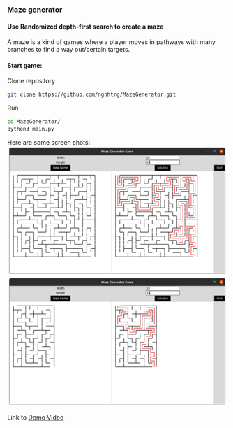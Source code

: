 ### Maze generator

#### Use Randomized depth-first search to create a maze
A maze is a kind of games where a player moves in pathways with many branches to find a way
out/certain targets.

#### Start game:
Clone repository
```bash
git clone https://github.com/ngnhtrg/MazeGenerator.git
```
Run
```bash
cd MazeGenerator/
python3 main.py
```

Here are some screen shots:
![alt text](https://github.com/ngnhtrg/MazeGenerator/blob/dev/demo/Example_20x20.png)
![alt text](https://github.com/ngnhtrg/MazeGenerator/blob/dev/demo/Example_10x15.png)

Link to [Demo Video](https://drive.google.com/drive/folders/1ITDvA07EhP5tSuRzHv43zr5Eq-xvm3HX?usp=sharing)
